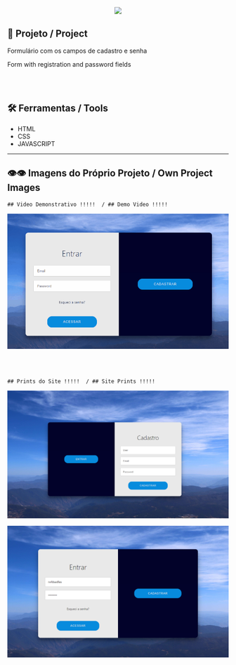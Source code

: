 <p align="center">
    <img width="300" heigtht="300" src="https://github.com/DevFernandoCruz/Pagina_Zezinho_Pedras/blob/main/Zezinho%20Pedras/images/logo%C2%B2%20preto.png"/>  
</p>

## 📕 Projeto / Project

<p>Formulário com os campos de cadastro e senha</p>

<p>Form with registration and password fields</p>

<br></br>
## 🛠️ Ferramentas / Tools

- HTML
- CSS
- JAVASCRIPT
_________________

## 👁️👁️ Imagens do Próprio Projeto / Own Project Images

<p align="center">

    ## Video Demonstrativo !!!!!  / ## Demo Video !!!!!

</p>

<p align="center">
    <img width="600" heigtht="600" src="https://github.com/DevFernandoCruz/Formulario_Cadastro_senha/blob/main/Formulario-Cadastro%20e%20Login/Readme/gif.gif"/>  
</p>

<br></br>

<p align="center">

    ## Prints do Site !!!!!  / ## Site Prints !!!!!

</p>

<p align="center">
    <img width="600" heigtht="600" src="https://github.com/DevFernandoCruz/Formulario_Cadastro_senha/blob/main/Formulario-Cadastro%20e%20Login/Readme/mostruario.png"/>  
</p>

<p align="center">
    <img width="600" heigtht="600" src="https://github.com/DevFernandoCruz/Formulario_Cadastro_senha/blob/main/Formulario-Cadastro%20e%20Login/Readme/mostruario1.png"/>  
</p>
